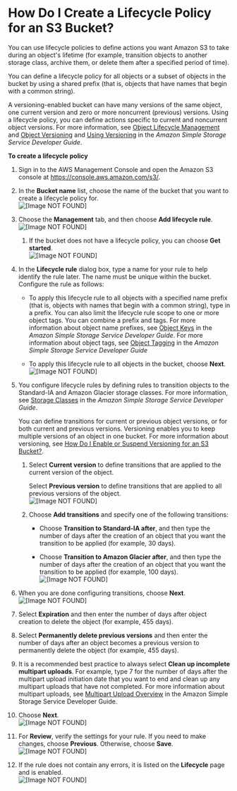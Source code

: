 # How Do I Create a Lifecycle Policy for an S3 Bucket?<a name="create-lifecycle"></a>

You can use lifecycle policies to define actions you want Amazon S3 to take during an object's lifetime \(for example, transition objects to another storage class, archive them, or delete them after a specified period of time\)\.

You can define a lifecycle policy for all objects or a subset of objects in the bucket by using a shared prefix \(that is, objects that have names that begin with a common string\)\. 

A versioning\-enabled bucket can have many versions of the same object, one current version and zero or more noncurrent \(previous\) versions\.  Using a lifecycle policy, you can define actions specific to current and noncurrent object versions\. For more information, see [Object Lifecycle Management](http://docs.aws.amazon.com/AmazonS3/latest/dev/object-lifecycle-mgmt.html) and [Object Versioning](http://docs.aws.amazon.com/AmazonS3/latest/dev/ObjectVersioning.html) and [Using Versioning](http://docs.aws.amazon.com/AmazonS3/latest/dev/Versioning.html) in the *Amazon Simple Storage Service Developer Guide*\.

**To create a lifecycle policy**

1. Sign in to the AWS Management Console and open the Amazon S3 console at [https://console\.aws\.amazon\.com/s3/](https://console.aws.amazon.com/s3/)\.

1. In the **Bucket name** list, choose the name of the bucket that you want to create a lifecycle policy for\.  
![\[Image NOT FOUND\]](http://docs.aws.amazon.com/AmazonS3/latest/user-guide/images/choose-bucket-name.png)

1. Choose the **Management** tab, and then choose **Add lifecycle rule**\.  
![\[Image NOT FOUND\]](http://docs.aws.amazon.com/AmazonS3/latest/user-guide/images/choose-lifecycle-tab.png)

   1. If the bucket does not have a lifecycle policy, you can choose **Get started**\.  
![\[Image NOT FOUND\]](http://docs.aws.amazon.com/AmazonS3/latest/user-guide/images/lifecycle-get-started.png)

1. In the **Lifecycle rule** dialog box, type a name for your rule to help identify the rule later\. The name must be unique within the bucket\. Configure the rule as follows: 

   + To apply this lifecycle rule to all objects with a specified name prefix \(that is, objects with names that begin with a common string\), type in a prefix\. You can also limit the lifecycle rule scope to one or more object tags\. You can combine a prefix and tags\.  For more information about object name prefixes, see [Object Keys](http://docs.aws.amazon.com/AmazonS3/latest/dev/UsingMetadata.html#object-keys) in the *Amazon Simple Storage Service Developer Guide*\. For more information about object tags, see [Object Tagging](http://docs.aws.amazon.com/AmazonS3/latest/dev/object-tagging.html) in the *Amazon Simple Storage Service Developer Guide*

   + To apply this lifecycle rule to all objects in the bucket, choose **Next**\.  
![\[Image NOT FOUND\]](http://docs.aws.amazon.com/AmazonS3/latest/user-guide/images/lifecycle-name-scope.png)

1. You configure lifecycle rules by defining rules to transition objects to the Standard\-IA and Amazon Glacier storage classes\. For more information, see [Storage Classes](http://docs.aws.amazon.com/AmazonS3/latest/dev/storage-class-intro.html) in the *Amazon Simple Storage Service Developer Guide*\.

   You can define transitions for current or previous object versions, or for both current and previous versions\. Versioning enables you to keep multiple versions of an object in one bucket\. For more information about versioning, see [How Do I Enable or Suspend Versioning for an S3 Bucket?](enable-versioning.md)\.

   1. Select **Current version** to define transitions that are applied to the current version of the object\. 

      Select **Previous version** to define transitions that are applied to all previous versions of the object\.   
![\[Image NOT FOUND\]](http://docs.aws.amazon.com/AmazonS3/latest/user-guide/images/lifecycle-transition-current-version.png)

   1. Choose **Add transitions** and specify one of the following transitions:

      + Choose **Transition to Standard\-IA after**, and then type the number of days after the creation of an object that you want the transition to be applied \(for example, 30 days\)\. 

      + Choose **Transition to Amazon Glacier after**, and then type the number of days after the creation of an object that you want the transition to be applied \(for example, 100 days\)\.  
![\[Image NOT FOUND\]](http://docs.aws.amazon.com/AmazonS3/latest/user-guide/images/lifecycle-add-transition.png)

1. When you are done configuring transitions, choose **Next**\.  
![\[Image NOT FOUND\]](http://docs.aws.amazon.com/AmazonS3/latest/user-guide/images/lifecycle-config-transition.png)

1. Select **Expiration** and then enter the number of days after object creation to delete the object \(for example, 455 days\)\. 

1. Select **Permanently delete previous versions** and then enter the number of days after an object becomes a previous version to permanently delete the object \(for example, 455 days\)\.

1. It is a recommended best practice to always select **Clean up incomplete multipart uploads**\. For example, type 7 for the number of days after the multipart upload initiation date that you want to end and clean up any multipart uploads that have not completed\. For more information about multipart uploads, see [Multipart Upload Overview](http://docs.aws.amazon.com/AmazonS3/latest/dev/mpuoverview.html) in the Amazon Simple Storage Service Developer Guide\.

1. Choose **Next**\.  
![\[Image NOT FOUND\]](http://docs.aws.amazon.com/AmazonS3/latest/user-guide/images/lifecycle-expirations.png)

1. For **Review**, verify the settings for your rule\. If you need to make changes, choose **Previous**\. Otherwise, choose **Save**\.   
![\[Image NOT FOUND\]](http://docs.aws.amazon.com/AmazonS3/latest/user-guide/images/lifecycle-review.png)

1. If the rule does not contain any errors, it is listed on the **Lifecycle** page and is enabled\.   
![\[Image NOT FOUND\]](http://docs.aws.amazon.com/AmazonS3/latest/user-guide/images/lifecycle-rules-list.png)